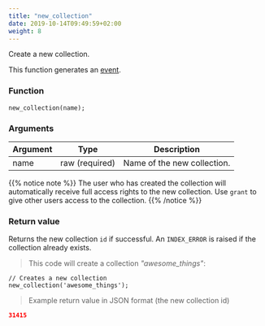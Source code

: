 ```yaml
---
title: "new_collection"
date: 2019-10-14T09:49:59+02:00
weight: 8
---
```


Create a new collection.

This function generates an [event](../../events).

### Function
`new_collection(name);`

### Arguments
Argument | Type | Description
--------- | ----------- | -----------
name | raw (required) | Name of the new collection.

{{% notice note %}}
The user who has created the collection will automatically receive full
access rights to the new collection.
Use `grant` to give other users access to the collection.
{{% /notice %}}

### Return value
Returns the new collection `id` if successful. An `INDEX_ERROR` is raised
if the collection already exists.

> This code will create a collection *"awesome_things"*:

```
// Creates a new collection
new_collection('awesome_things');
```

> Example return value in JSON format (the new collection id)

```json
31415
```

